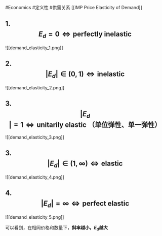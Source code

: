 #Economics #定义性 #供需关系 
[[IMP Price Elasticity of Demand]]

## 1. $$E_{d}=0\Leftrightarrow\text{perfectly inelastic}$$
![[demand_elasticity_1.png]]

## 2. $$ |E_{d}|\in(0,1)\Leftrightarrow\text{inelastic}$$
![[demand_elasticity_2.png]]

## 3. $$|E_{d}|=1\Leftrightarrow\text{unitarily elastic （单位弹性、单一弹性）}$$
![[demand_elasticity_3.png]]

## 3. $$|E_{d}|\in(1,\infty)\Leftrightarrow\text{elastic}$$
![[demand_elasticity_4.png]]

## 4. $$|E_{d}|=\infty\Leftrightarrow\text{perfect elastic}$$
![[demand_elasticity_5.png]]

可以看到，在相同价格和数量下，**斜率越小，$E_{d}$越大**